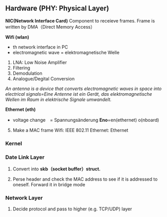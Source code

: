 ## Hardware (PHY: Physical Layer)

**NIC(Network Interface Card)**
Component to receieve frames.
Frame is written by DMA（Direct Memory Access）

**Wifi (wlan<n>)**
* <n>th network interface in PC
* electromagnetic wave = elektromagnetische Welle
1. LNA: Low Noise Amplifier
2. Filtering
3. Demodulation
4. Analogue/Degital Conversion 

*An antenna is a device that converts electromagnetic waves in space into electrical signals=Eine Antenne ist ein Gerät, das elektromagnetische Wellen im Raum in elektrische Signale umwandelt.*

**Ethernet (eth<n>)**
* voltage change　= Spannungsänderung
**Eno**=en(ethernet) o(nboard)


5. Make a MAC frame
    Wifi: IEEE 802.11
    Ethernet: Ethernet


### Kernel

### Date Link Layer

1. Convert into **skb（socket buffer）struct.**

2. Perse header and check the MAC address to see if it is addressed to oneself.
Forward it in bridge mode


### Network Layer

1. Decide protocol and pass to higher (e.g. TCP/UDP) layer
